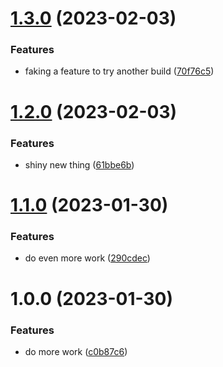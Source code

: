 # [1.3.0](https://github.com/hexsorcerer/example-github-actions-nuget/compare/v1.2.0...v1.3.0) (2023-02-03)


### Features

* faking a feature to try another build ([70f76c5](https://github.com/hexsorcerer/example-github-actions-nuget/commit/70f76c55e1360f6a40ddebcbf3e840c24b31a851))

# [1.2.0](https://github.com/hexsorcerer/example-github-actions-nuget/compare/v1.1.0...v1.2.0) (2023-02-03)


### Features

* shiny new thing ([61bbe6b](https://github.com/hexsorcerer/example-github-actions-nuget/commit/61bbe6bb0a1b69c8c7d138ce674149a6f90a035d))

# [1.1.0](https://github.com/hexsorcerer/example-github-actions-nuget/compare/v1.0.0...v1.1.0) (2023-01-30)


### Features

* do even more work ([290cdec](https://github.com/hexsorcerer/example-github-actions-nuget/commit/290cdec28f9261634344b27e61fa58625987c09b))

# 1.0.0 (2023-01-30)


### Features

* do more work ([c0b87c6](https://github.com/hexsorcerer/example-github-actions-nuget/commit/c0b87c6bd1aa92bd516a9f59049c08b6de69c0d1))
